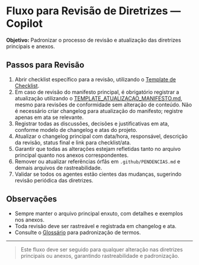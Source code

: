 # Fluxo para Revisão de Diretrizes — Copilot

**Objetivo:** Padronizar o processo de revisão e atualização das diretrizes principais e anexos.

## Passos para Revisão

1. Abrir checklist específico para a revisão, utilizando o [Template de Checklist](../TEMPLATE_CHECKLIST.md).
2. Em caso de revisão do manifesto principal, é obrigatório registrar a atualização utilizando o [TEMPLATE_ATUALIZACAO_MANIFESTO.md](../TEMPLATE_ATUALIZACAO_MANIFESTO.md), mesmo para revisões de conformidade sem alteração de conteúdo. Não é necessário criar changelog para atualização do manifesto; registre apenas em ata se relevante.
3. Registrar todas as discussões, decisões e justificativas em ata, conforme modelo de changelog e atas do projeto.
4. Atualizar o changelog principal com data/hora, responsável, descrição da revisão, status final e link para checklist/ata.
5. Garantir que todas as alterações estejam refletidas tanto no arquivo principal quanto nos anexos correspondentes.
6. Remover ou atualizar referências órfãs em `.github/PENDENCIAS.md` e demais arquivos de rastreabilidade.
7. Validar se todos os agentes estão cientes das mudanças, sugerindo revisão periódica das diretrizes.

## Observações
- Sempre manter o arquivo principal enxuto, com detalhes e exemplos nos anexos.
- Toda revisão deve ser rastreável e registrada em changelog e ata.
- Consulte o [Glossário](./glossario.md) para padronização de termos.

---

> Este fluxo deve ser seguido para qualquer alteração nas diretrizes principais ou anexos, garantindo rastreabilidade e padronização.